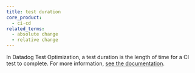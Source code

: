 ```yaml
---
title: test duration
core_product:
  - ci-cd
related_terms:
  - absolute change
  - relative change
---
```

In Datadog Test Optimization, a test duration is the length of time for a CI test to complete. For more information, <a href="/continuous_integration/explorer/?tab=testruns">see the documentation</a>.
